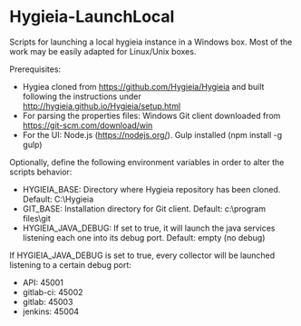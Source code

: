 # Hygieia-LaunchLocal
Scripts for launching a local hygieia instance in a Windows box.  Most of the work may be easily adapted for Linux/Unix boxes.

Prerequisites:

* Hygiea cloned from https://github.com/Hygieia/Hygieia and built following the instructions under http://hygieia.github.io/Hygieia/setup.html
* For parsing the properties files: Windows Git client downloaded from https://git-scm.com/download/win
* For the UI: Node.js (https://nodejs.org/).  Gulp installed (npm install -g gulp)

Optionally, define the following environment variables in order to alter the scripts behavior:

* HYGIEIA_BASE: Directory where Hygieia repository has been cloned.  Default: C:\Hygieia
* GIT_BASE: Installation directory for Git client.  Default: c:\program files\git
* HYGIEIA\_JAVA\_DEBUG: If set to true, it will launch the java services listening each one into its debug port.  Default: empty (no debug)

If HYGIEIA\_JAVA\_DEBUG is set to true, every collector will be launched listening to a certain debug port:

* API: 45001
* gitlab-ci: 45002
* gitlab: 45003
* jenkins: 45004